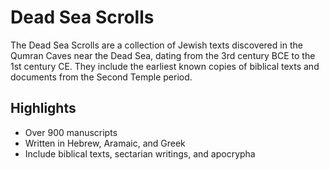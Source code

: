 # Dead Sea Scrolls

The Dead Sea Scrolls are a collection of Jewish texts discovered in the Qumran Caves near the Dead Sea, dating from the 3rd century BCE to the 1st century CE. They include the earliest known copies of biblical texts and documents from the Second Temple period.

## Highlights
- Over 900 manuscripts
- Written in Hebrew, Aramaic, and Greek
- Include biblical texts, sectarian writings, and apocrypha
